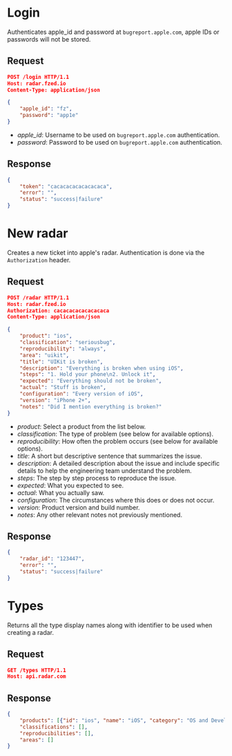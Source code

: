 Login
=====

Authenticates apple_id and password at `bugreport.apple.com`, apple IDs
or passwords will not be stored.

Request
-------

```json
POST /login HTTP/1.1
Host: radar.fzed.io
Content-Type: application/json

{
    "apple_id": "fz",
    "password": "app1e"
}
```

 - _apple_id_: Username to be used on `bugreport.apple.com`
   authentication.
 - _password_: Password to be used on `bugreport.apple.com`
   authentication.

Response
--------

```json
{
    "token": "cacacacacacacacaca",
    "error": "",
    "status": "success|failure"
}
```

New radar
=========

Creates a new ticket into apple's radar. Authentication is done via the
`Authorization` header.

Request
-------

```json
POST /radar HTTP/1.1
Host: radar.fzed.io
Authorization: cacacacacacacacaca
Content-Type: application/json

{
    "product": "ios",
    "classification": "seriousbug",
    "reproducibility": "always",
    "area": "uikit",
    "title": "UIKit is broken",
    "description": "Everything is broken when using iOS",
    "steps": "1. Hold your phone\n2. Unlock it",
    "expected": "Everything should not be broken",
    "actual": "Stuff is broken",
    "configuration": "Every version of iOS",
    "version": "iPhone 2+",
    "notes": "Did I mention everything is broken?"
}
```

 - _product_: Select a product from the list below.
 - _classification_: The type of problem (see below for available options).
 - _reproducibility_: How often the problem occurs (see below for available
   options).
 - _title_: A short but descriptive sentence that summarizes the issue.
 - _description_: A detailed description about the issue and include
   specific details to help the engineering team understand the problem.
 - _steps_: The step by step process to reproduce the issue.
 - _expected_: What you expected to see.
 - _actual_: What you actually saw.
 - _configuration_: The circumstances where this does or does not occur.
 - _version_: Product version and build number.
 - _notes_: Any other relevant notes not previously mentioned.


Response
--------

```json
{
    "radar_id": "123447",
    "error": "",
    "status": "success|failure"
}
```

Types
=====

Returns all the type display names along with identifier to be used when
creating a radar.

Request
-------

```json
GET /types HTTP/1.1
Host: api.radar.com
```

Response
--------

```json
{
    "products": [{"id": "ios", "name": "iOS", "category": "OS and Development"}],
    "classifications": [],
    "reproducibilities": [],
    "areas": []
}
```
